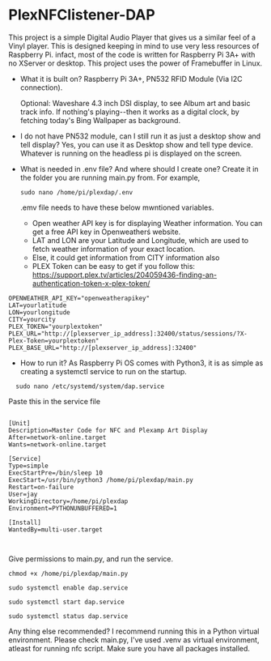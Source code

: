 # PlexNFClistener-DAP

This project is a simple Digital Audio Player that gives us a similar feel of a Vinyl player. This is designed keeping in mind to use very less resources of Raspberry Pi. infact, most of the code is written for Raspberry Pi 3A+ with no XServer or desktop. This project uses the power of Framebuffer in Linux. 

* What it is built on?
  Raspberry Pi 3A+,
  PN532 RFID Module (Via I2C connection).
  
  Optional: Waveshare 4.3 inch DSI display, to see Album art and basic track info. If nothing's playing--then it works as a digital clock, by fetching today's Bing Wallpaper as background.
  
* I do not have PN532 module, can I still run it as just a desktop show and tell display?
  Yes, you can use it as Desktop show and tell type device. Whatever is running on the headless pi is displayed on the screen.

* What is needed in .env file? And where should I create one?
  Create it in the folder you are running main.py from. For example,
  ```
  sudo nano /home/pi/plexdap/.env
  ```
  .emv file needs to have these below mwntioned variables.
  - Open weather API key is for displaying Weather information. You can get a free API key in Openweatherś website.
  - LAT and LON are your Latitude and Longitude, which are used to fetch weather information of your exact location.
  - Else, it could get information from CITY information also
  - PLEX Token can be easy to get if you follow this: https://support.plex.tv/articles/204059436-finding-an-authentication-token-x-plex-token/

```
OPENWEATHER_API_KEY="openweatherapikey"
LAT=yourlatitude
LON=yourlongitude
CITY=yourcity
PLEX_TOKEN="yourplextoken"
PLEX_URL="http://[plexserver_ip_address]:32400/status/sessions/?X-Plex-Token=yourplextoken"
PLEX_BASE_URL="http://[plexserver_ip_address]:32400"
```

* How to run it?
  As Raspberry Pi OS comes with Python3, it is as simple as creating a systemctl service to run on the startup.

```
  sudo nano /etc/systemd/system/dap.service 
  ```
  Paste this in the service file


```
  
[Unit]
Description=Master Code for NFC and Plexamp Art Display
After=network-online.target
Wants=network-online.target

[Service]
Type=simple
ExecStartPre=/bin/sleep 10
ExecStart=/usr/bin/python3 /home/pi/plexdap/main.py
Restart=on-failure
User=jay
WorkingDirectory=/home/pi/plexdap
Environment=PYTHONUNBUFFERED=1

[Install]
WantedBy=multi-user.target



```
  Give permissions to main.py, and run the service.

```
chmod +x /home/pi/plexdap/main.py

sudo systemctl enable dap.service

sudo systemctl start dap.service

sudo systemctl status dap.service
```

Any thing else recommended?
I recommend running this in a Python virtual environment. Please check main.py, I've used .venv as virtual environment, atleast for running nfc script. Make sure you have all packages installed.

